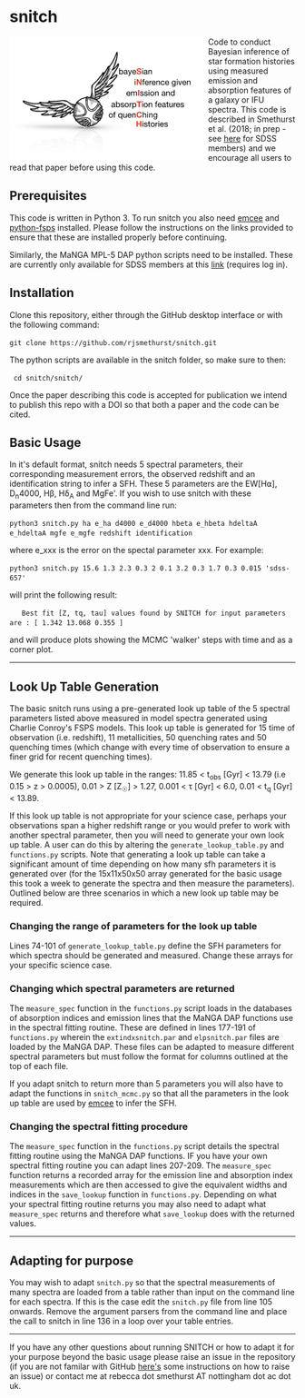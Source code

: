 # snitch

<img align="left" width="350" src="/images/snitch_logo.001.jpeg">

Code to conduct Bayesian inference of star formation histories using measured emission and absorption features of a galaxy or IFU spectra. This code is described in Smethurst et al. (2018; in prep - see [here](https://trac.sdss.org/attachment/wiki/MANGA/Projects/agn_gradients/snitch.pdf) for SDSS members) and we encourage all users to read that paper before using this code. 


## Prerequisites

This code is written in Python 3. To run snitch you also need [emcee](http://dfm.io/emcee/current/user/install) and [python-fsps](http://dfm.io/python-fsps/current/installation/) installed. Please follow the instructions on the links provided to ensure that these are installed properly before continuing. 

Similarly, the MaNGA MPL-5 DAP python scripts need to be installed. These are currently only available for SDSS members at this [link](https://trac.sdss.org/wiki/MANGA/TRM/TRM_MPL-5/dap/LocalInstall) (requires log in). 

## Installation 

Clone this repository, either through the GitHub desktop interface or with the following command:

```git clone https://github.com/rjsmethurst/snitch.git```

The python scripts are available in the snitch folder, so make sure to then:

``` cd snitch/snitch/```

Once the paper describing this code is accepted for publication we intend to publish this repo with a DOI so that both a paper and the code can be cited. 

## Basic Usage 

In it's default format, snitch needs 5 spectral parameters, their corresponding measurement errors, the observed redshift and an identification string to infer a SFH. These 5 parameters are the EW\[H⍺\], D<sub>n</sub>4000, Hβ, Hδ<sub>A</sub> and MgFe'. If you wish to use snitch with these parameters then from the command line run:

```python3 snitch.py ha e_ha d4000 e_d4000 hbeta e_hbeta hdeltaA e_hdeltaA mgfe e_mgfe redshift identification```

where e_xxx is the error on the spectal parameter xxx. For example:

```python3 snitch.py 15.6 1.3 2.3 0.3 2 0.1 3.2 0.3 1.7 0.3 0.015 'sdss-657'```

will print the following result:

```   Best fit [Z, tq, tau] values found by SNITCH for input parameters are : [ 1.342 13.068 0.355 ]```

and will produce plots showing the MCMC 'walker' steps with time and as a corner plot. 

---

## Look Up Table Generation

The basic snitch runs using a pre-generated look up table of the 5 spectral parameters listed above measured in model spectra generated using Charlie Conroy's FSPS models. This look up table is generated for 15 time of observation (i.e. redshift), 11 metallicities, 50 quenching rates and 50 quenching times (which change with every time of observation to ensure a finer grid for recent quenching times). 

We generate this look up table in the ranges: 11.85 < t<sub>obs</sub> \[Gyr\] < 13.79 (i.e 0.15 > z > 0.0005), 0.01 > Z \[Z<sub>☉</sub>\] > 1.27,  0.001 < τ \[Gyr\] < 6.0, 0.01 < t<sub>q</sub> \[Gyr\] < 13.89. 

If this look up table is not appropriate for your science case, perhaps your observations span a higher redshift range or you would prefer to work with another spectral parameter, then you will need to generate your own look up table. A user can do this by altering the `generate_lookup_table.py` and `functions.py` scripts. Note that generating a look up table can take a significant amount of time depending on how many sfh parameters it is generated over (for the 15x11x50x50 array generated for  the basic usage this took a week to generate the spectra and then measure the parameters). Outlined below are three scenarios in which a new look up table may be required.

### Changing the range of parameters for the look up table 

Lines 74-101 of `generate_lookup_table.py` define the SFH parameters for which spectra should be generated and measured. Change these arrays for your specific science case. 

### Changing which spectral parameters are returned

The `measure_spec` function in the `functions.py` script loads in the databases of absorption indices and emission lines that the MaNGA DAP functions use in the spectral fitting routine. These are defined in lines 177-191 of `functions.py` wherein the `extindxsnitch.par` and `elpsnitch.par` files are loaded by the MaNGA DAP. These files can be adapted to measure different spectral parameters but must follow the format for columns outlined at the top of each file. 

If you adapt snitch to return more than 5 parameters you will also have to adapt the functions in `snitch_mcmc.py` so that all the parameters in the look up table are used by [emcee](http://dfm.io/emcee/current/user/install) to infer the SFH. 

### Changing the spectral fitting procedure

The `measure_spec` function in the `functions.py` script details the spectral fitting routine using the MaNGA DAP functions. IF you have your own spectral fitting routine you can adapt lines 207-209. The `measure_spec` function returns a recorded array for the emission line and absorption index measurements which are then accessed to give the equivalent widths and indices in the `save_lookup` function in `functions.py`. Depending on what your spectral fitting routine returns you may also need to adapt what `measure_spec` returns and therefore what `save_lookup` does with the returned values. 

---

## Adapting for purpose

You may wish to adapt `snitch.py` so that the spectral measurements of many spectra are loaded from a table rather than input on the command line for each spectra. If this is the case edit the `snitch.py` file from line 105 onwards. Remove the argument parsers from the command line and place the call to snitch in line 136 in a loop over your table entries. 

---

If you have any other questions about running SNITCH or how to adapt it for your purpose beyond the basic usage please raise an issue in the repository (if you are not familar with GitHub [here's](https://help.github.com/articles/creating-an-issue/) some instructions on how to raise an issue) or contact me at rebecca dot smethurst AT nottingham dot ac dot uk.  
